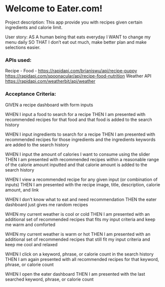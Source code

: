 # Welcome to Eater.com!

Project description: This app provide you with recipes given certain ingredients and calorie limit.

User story: AS A human being that eats everyday I WANT to change my menu daily SO THAT I don’t eat out much, make better plan and make selections easier.

### APIs used: 
Recipe - Food - https://rapidapi.com/brianiswu/api/recipe-puppy https://rapidapi.com/spoonacular/api/recipe-food-nutrition
Weather API https://rapidapi.com/weatherbit/api/weather



### Acceptance Criteria:
GIVEN a recipe dashboard with form inputs

WHEN I input a food to search for a recipe THEN I am presented with recommended recipes for that food and that food is added to the search history

WHEN I input ingredients to search for a recipe THEN I am presented with recommended recipes for those ingredients and the ingredients keywords are added to the search history

WHEN I input the amount of calories I want to consume using the slider THEN I am presented with recommended recipes within a reasonable range of the calorie amount inputted and that calorie amount is added to the search history

WHEN I view a recommended recipe for any given input (or combination of inputs) THEN I am presented with the recipe image, title, description, calorie amount, and link

WHEN I don’t know what to eat and need recommendation THEN the eater dashboard just gives me random recipes

WHEN my current weather is cool or cold THEN I am presented with an additional set of recommended recipes that fits my input criteria and keep me warm and comforted

WHEN my current weather is warm or hot THEN I am presented with an additional set of recommended recipes that still fit my input criteria and keep me cool and relaxed

WHEN I click on a keyword, phrase, or calorie count in the search history THEN I am again presented with all recommended recipes for that keyword, phrase, or calorie count

WHEN I open the eater dashboard THEN I am presented with the last searched keyword, phrase, or calorie count
